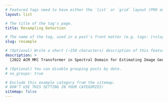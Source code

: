 ```yaml
---
# Featured tags need to have either the `list` or `grid` layout (PRO only).
layout: list

# The title of the tag's page.
title: Resampling Detection

# The name of the tag, used in a post's front matter (e.g. tags: [<slug>]).
slug: resample

# (Optional) Write a short (~150 characters) description of this featured tag.
description: >
  [2022 ACM MM] Transformer in Spectral Domain for Estimating Image Geometric Transformation 논문 작성 과정

# (Optional) You can disable grouping posts by date.
# no_groups: true

# Exclude this example category from the sitemap.
# DON'T USE THIS SETTING IN YOUR CATEGORIES!
sitemap: false
---
```

